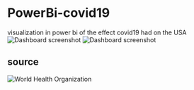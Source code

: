 # PowerBi-covid19
visualization in power bi of the effect covid19 had on the USA
![Dashboard screenshot](https://github.com/IdanRahamimov/covid19_powerbi/blob/main/screenshot/california.png)
![Dashboard screenshot](https://github.com/IdanRahamimov/covid19_powerbi/blob/main/screenshot/reported_cases.png)

## source
![World Health Organization](https://www.who.int/emergencies/diseases/novel-coronavirus-2019)

